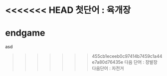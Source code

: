 <<<<<<< HEAD
첫단어 : 육개장
=======
# endgame
asd
>>>>>>> 455cb1eceeb0c97414b7459c1a44e7a80d76435e
다음 단어 : 장발장
다음단어 : 자전거
